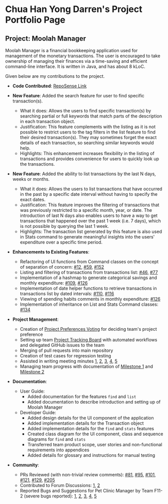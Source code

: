 # Chua Han Yong Darren's Project Portfolio Page

## Project: Moolah Manager

Moolah Manager is a financial bookkeeping application used for management of the monetary transactions.
The user is encouraged to take ownership of managing their finances via a time-saving and efficient command-line interface.
It is written in Java, and has about 8 kLoC.

Given below are my contributions to the project.

* **Code Contributed**: [RepoSense Link](https://nus-cs2113-ay2223s1.github.io/tp-dashboard/?search=chydarren&breakdown=true)


* **New Feature**: Added the search feature for user to find specific transaction(s).
    * What it does: Allows the users to find specific transaction(s) by searching partial or full keywords that match
      parts of the description in each transaction object.
    * Justification: This feature complements with the listing as it is not possible to restrict users to
      the tag filters in the list feature to find their desired transaction(s). They may sometimes forget the exact 
      details of each transaction, so searching similar keywords would help. 
    * Highlights: This enhancement increases flexibility in the listing of transactions and provides convenience for users
      to quickly look up the transactions.


* **New Feature**: Added the ability to list transactions by the last N days, weeks or months.
    * What it does: Allows the users to list transactions that have occurred in the past by a specific date interval
      without having to specify the exact dates.
    * Justification: This feature improves the filtering of transactions that was previously restricted to a specific
      month, year, or date. The introduction of last N days also enables users to have a way to get transactions
      that happened over the past 1 week (i.e. 7 days), which is not possible by querying the last 1 week.
    * Highlights: The transaction list generated by this feature is also used in Stats command to generate meaningful 
      insights into the users' expenditure over a specific time period.


* **Enhancements to Existing Features**:
    * Refactoring of UI functions from Command classes on the concept of separation of concern:
      [\#12](https://github.com/AY2223S1-CS2113-W12-2/tp/pull/12), 
      [\#59](https://github.com/AY2223S1-CS2113-W12-2/tp/pull/59),
      [\#152](https://github.com/AY2223S1-CS2113-W12-2/tp/pull/152)
    * Listing and filtering of transactions from transactions list: 
      [\#46](https://github.com/AY2223S1-CS2113-W12-2/tp/pull/46),
      [\#77](https://github.com/AY2223S1-CS2113-W12-2/tp/pull/77)
    * Implementation of a hashmap to generate categorical savings and monthly expenditure: 
      [\#109](https://github.com/AY2223S1-CS2113-W12-2/tp/pull/109), 
      [\#126](https://github.com/AY2223S1-CS2113-W12-2/tp/pull/126)
    * Implementation of date helper functions to retrieve transactions in transactions list by dated intervals: 
      [\#110](https://github.com/AY2223S1-CS2113-W12-2/tp/pull/110), 
      [\#116](https://github.com/AY2223S1-CS2113-W12-2/tp/pull/116)
    * Viewing of spending habits comments in monthly expenditure: 
      [\#126](https://github.com/AY2223S1-CS2113-W12-2/tp/pull/126)
    * Implementation of inheritance on List and Stats Command classes: 
      [\#134](https://github.com/AY2223S1-CS2113-W12-2/tp/pull/134/files)


* **Project Management**:
    * Creation of [Project Preferences Voting](https://docs.google.com/spreadsheets/d/1st6DdgfNf1fe1S82My9xsrTYkYPc5AG3SxPX6z3i5Mg/edit?usp=sharing) 
      for deciding team's project preference
    * Setting up team [Project Tracking Board](https://github.com/orgs/AY2223S1-CS2113-W12-2/projects/1) with automated 
      workflows and delegated GitHub issues to the team
    * Merging of pull requests into main repository
    * Creation of test cases for regression testing
    * Assisted in writing meeting minutes
      [1](https://docs.google.com/document/d/18zvFOPEew3ibDTlziH2LDhJD3XdkgpoRG-NV6DUVzgk/edit?usp=sharing),
      [2](https://docs.google.com/document/d/1BTy0oOmE4DH9Rnh0785crjeH-Cb6xhZu-WzwdBFXYZg/edit?usp=sharing),
      [3](https://docs.google.com/document/d/1YD_K-qJWD71bubg9NmO2Fk8da-m2jHnCxVfmOH-D1-o/edit?usp=sharing),
      [4](https://docs.google.com/document/d/16B4PsU8XksoOgPL4_LH8KSqvOimmlXA7SmXdmdsaLXs/edit?usp=sharing),
      [5](https://docs.google.com/document/d/1AJXFNDYvx4OPPSjxEO8yk8ahnYf_ddSTyPUaruKqVa4/edit?usp=sharing)
    * Managing team progress with documentation of 
      [Milestone 1](https://docs.google.com/document/d/19t5Z2X3QGzFonTvqmFf8TvTxZFnufEQu_LSN97hHJaM/edit) and 
      [Milestone 2](https://docs.google.com/document/d/1LB7Vw1-am2sZEjGfl8uZidBJsoFOswOVMnG4L7KwwdE/edit)


* **Documentation**: 
    * User Guide:
        * Added documentation for the features `find` and `list`
        * Added documentation to describe introduction and setting up of Moolah Manager
    * Developer Guide:
        * Added design details for the UI component of the application
        * Added implementation details for the Transaction object
        * Added implementation details for the `find` and `stats` features
        * Created class diagram for the UI component, class and sequence diagrams for `find` and `stats`
        * Transferred team product scope, user stories and non-functional requirements into appendices
        * Added details for glossary and instructions for manual testing 

* **Community**:
    * PRs Reviewed (with non-trivial review comments): 
      [\#81](https://github.com/AY2223S1-CS2113-W12-2/tp/pull/81), 
      [\#95](https://github.com/AY2223S1-CS2113-W12-2/tp/pull/95),
      [\#101](https://github.com/AY2223S1-CS2113-W12-2/tp/pull/101),
      [\#121](https://github.com/AY2223S1-CS2113-W12-2/tp/pull/121),
      [\#129](https://github.com/AY2223S1-CS2113-W12-2/tp/pull/129),
      [\#205](https://github.com/AY2223S1-CS2113-W12-2/tp/pull/205)
    * Contributed to Forum Discussions: 
      [1](https://github.com/nus-cs2113-AY2223S1/forum/issues/6#issuecomment-1219989835),
      [2](https://github.com/nus-cs2113-AY2223S1/forum/issues/7#issuecomment-1231422849)
    * Reported Bugs and Suggestions for Pet Clinic Manager by Team F11-2 (severe bugs reported):
      [1](https://github.com/chydarren/ped/issues/2), [2](https://github.com/chydarren/ped/issues/3),
      [3](https://github.com/chydarren/ped/issues/10), [4](https://github.com/chydarren/ped/issues/16),
      [5](https://github.com/chydarren/ped/issues/17)
      
